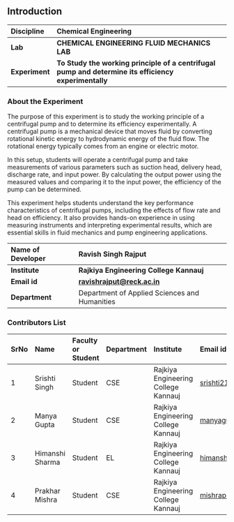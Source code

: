 ## Introduction


<b>Discipline | <b>Chemical Engineering
:--|:--|
<b> Lab | <b> CHEMICAL ENGINEERING FLUID MECHANICS LAB
<b> Experiment|     <b> To Study the working principle of a centrifugal pump and determine its efficiency experimentally

<!-- About the Experiment Section -->
<h3>About the Experiment</h3>
<p>
  The purpose of this experiment is to study the working principle of a centrifugal pump and to determine its efficiency experimentally. A centrifugal pump is a mechanical device that moves fluid by converting rotational kinetic energy to hydrodynamic energy of the fluid flow. The rotational energy typically comes from an engine or electric motor.
</p>
<p>
  In this setup, students will operate a centrifugal pump and take measurements of various parameters such as suction head, delivery head, discharge rate, and input power. By calculating the output power using the measured values and comparing it to the input power, the efficiency of the pump can be determined.
</p>
<p>
  This experiment helps students understand the key performance characteristics of centrifugal pumps, including the effects of flow rate and head on efficiency. It also provides hands-on experience in using measuring instruments and interpreting experimental results, which are essential skills in fluid mechanics and pump engineering applications.
</p>






<b>Name of Developer | <b> Ravish Singh Rajput 
:--|:--|
<b> Institute | <b> Rajkiya Engineering College Kannauj 
<b> Email id|     <b>  ravishrajput@reck.ac.in
<b> Department |  Department of Applied Sciences and Humanities

### Contributors List

SrNo | Name | Faculty or Student | Department| Institute | Email id
:--|:--|:--|:--|:--|:--|
1 | Srishti Singh | Student | CSE | Rajkiya Engineering College Kannauj | srishti2107singh@gmail.com
2 | Manya Gupta | Student | CSE | Rajkiya Engineering College Kannauj | manyagupta9140@gmail.com
3 | Himanshi Sharma | Student | EL | Rajkiya Engineering College Kannauj | himanshisharma2405@gmail.com
4 | Prakhar Mishra | Student | CSE | Rajkiya Engineering College Kannauj | mishraprakhar3030@gmail.com
